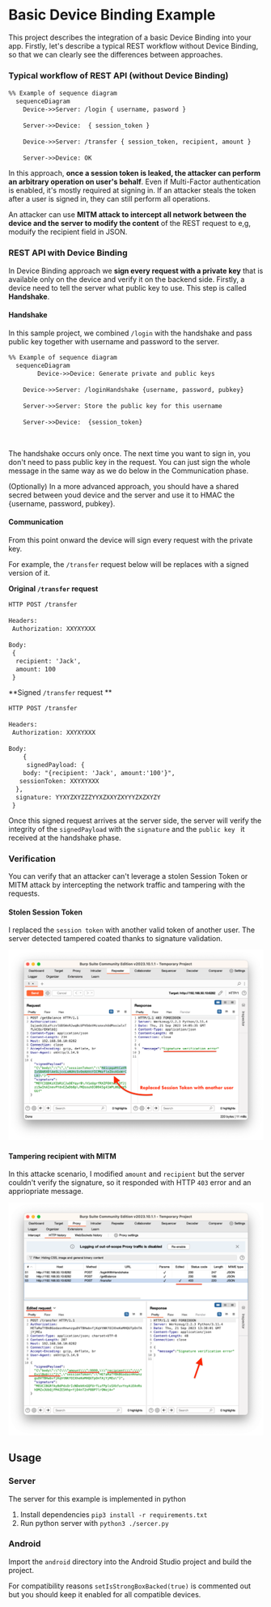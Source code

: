

# Basic Device Binding Example

This project describes the integration of a basic Device Binding into your app. Firstly, let's describe a typical REST workflow without Device Binding, so that we can clearly see the differences between approaches.



### Typical workflow of REST API (without Device Binding)

```mermaid
%% Example of sequence diagram
  sequenceDiagram
    Device->>Server: /login { username, pasword }

    Server->>Device:  { session_token }

    Device->>Server: /transfer { session_token, recipient, amount }

    Server->>Device: OK

```



In this approach, **once a session token is leaked, the attacker can perform an arbitrary operation on user's behalf**. Even if Multi-Factor authentication is enabled, it's mostly required at signing in. If an attacker steals the token after a user is signed in, they can still perform all operations.

An attacker can use **MITM attack to intercept all network between the device and the server to modify the content** of the REST request to e,g, moduify the recipient field in JSON.



### REST API with Device Binding

In Device Binding approach we **sign every request with a private key** that is available only on the device and verify it on the backend side. Firstly, a device need to tell the server what public key to use. This step is called **Handshake**. 



#### Handshake

In this sample project, we combined `/login` with the handshake and pass public key together with username and password to the server.



```mermaid
%% Example of sequence diagram
  sequenceDiagram
        Device->>Device: Generate private and public keys
  
    Device->>Server: /loginHandshake {username, password, pubkey}

    Server->>Server: Store the public key for this username
 
    Server->>Device:  {session_token}



```



The handshake occurs only once. The next time you want to sign in, you don't need to pass public key in the request. You can just sign the whole message in the same way as we do below in the Communication phase.

(Optionally) In a more advanced approach, you should have a shared secred between youd device and the server and use it to HMAC the {username, password, pubkey}.



#### Communication

From this point onward the device will sign every request with the private key. 

For example, the `/transfer` request below will be replaces with a signed version of it.



**Original `/transfer` request**

```
HTTP POST /transfer

Headers:
 Authorization: XXYXYXXX

Body:
 {
  recipient: 'Jack',
  amount: 100
 }
```



**Signed `/transfer` request **

```
HTTP POST /transfer

Headers:
 Authorization: XXYXYXXX

Body:
	{
	 signedPayload: {
  	body: "{recipient: 'Jack', amount:'100'}",
   sessionToken: XXYXYXXX
  },
  signature: YYXYZXYZZZYYXZXXYZXYYYZXZXYZY
 }
```



Once this signed request arrives at the server side, the server will verify the integrity of the `signedPayload` with the `signature` and the `public key `  it received at the handshake phase.



### Verification

You can verify that an attacker can't leverage a stolen Session Token or MITM attack by intercepting the network traffic and tampering with the requests.



#### Stolen Session Token

I replaced the `session token` with another valid token of another user. The server detected tampered coated thanks to signature validation.

![session_token](./images/session_token.png)



#### Tampering recipient with MITM

In this attacke scenario, I modified `amount` and `recipient` but the server couldn't verify the signature, so it responded with HTTP `403` error and an appriopriate message.

![evil_bob](./images/evil_bob.png)

## Usage

### Server

The server for this example is implemented in python

1. Install dependencies `pip3 install -r requirements.txt`
2. Run python server with `python3 ./sercer.py`



### Android

Import the `android` directory into the Android Studio project and build the project.



For compatibility reasons `setIsStrongBoxBacked(true)` is commented out but you should keep it enabled for all compatible devices.